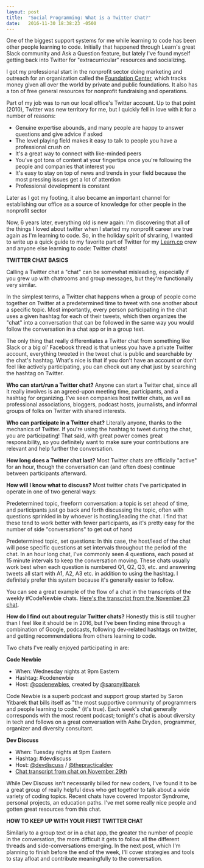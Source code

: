 ```yaml
---
layout: post
title:  "Social Programming: What is a Twitter Chat?"
date:   2016-11-30 18:38:23 -0500
---
```



One of the biggest support systems for me while learning to code has been other people learning to code. Initially that happened through Learn's great Slack community and Ask a Question feature, but lately I've found myself getting back into Twitter for "extracurricular" resources and socializing.

I got my professional start in the nonprofit sector doing marketing and outreach for an organization called the [Foundation Center](http://foundationcenter.org), which tracks money given all over the world by private and public foundations. It also has a ton of free general resources for nonprofit fundraising and operations. 

Part of my job was to run our local office's Twitter account. Up to that point (2010), Twitter was new territory for me, but I quickly fell in love with it for a number of reasons:

* Genuine expertise abounds, and many people are happy to answer questions and give advice if asked
* The level playing field makes it easy to talk to people you have a professional crush on
* It's a great way to connect with like-minded peers
* You've got tons of content at your fingertips once you're following the people and companies that interest you
* It's easy to stay on top of news and trends in your field because the most pressing issues get a lot of attention
* Professional development is constant

Later as I got my footing, it also became an important channel for establishing our office as a source of knowledge for other people in the nonprofit sector

Now, 6 years later, everything old is new again: I'm discovering that all of the things I loved about twitter when I started my nonprofit career are true again as I'm learning to code. So, in the holiday spirit of shraring, I wanted to write up a quick guide to my favorite part of Twitter for my [Learn.co](http://learn.co) crew and anyone else learning to code: Twitter chats!

**TWITTER CHAT BASICS**

Calling a Twitter chat a "chat" can be somewhat misleading, especially if you grew up with chatrooms and group messages, but they're functionally very similar.

In the simplest terms, a Twitter chat happens when a group of people come together on Twitter at a predetermined time to tweet with one another about a specific topic. Most importantly, every person participating in the chat uses a given hashtag for each of their tweets, which then organizes the "chat" into a conversation that can be followed in the same way you would follow the conversation in a chat app or in a group text.

The only thing that really differentiates a Twitter chat from something like Slack or a big ol' Facebook thread is that unless you have a private Twitter account, everything tweeted in the tweet chat is public and searchable by the chat's hashtag. What's nice is that if you don't have an account or don't feel like actively participating, you can check out any chat just by searching the hashtag on Twitter.

**Who can start/run a Twitter chat?**
Anyone can start a Twitter chat, since all it really involves is an agreed-upon meeting time, participants, and a hashtag for organizing. I've seen companies host twitter chats, as well as professional associations, bloggers, podcast hosts, journalists, and informal groups of folks on Twitter with shared interests.

**Who can participate in a Twitter chat?**
Literally anyone, thanks to the mechanics of Twitter. If you're using the hashtag to tweet during the chat, you are participating! That said, with great power comes great responsibility, so you definitely want to make sure your contributions are relevant and help further the conversation.

**How long does a Twitter chat last?**
Most Twitter chats are officially "active" for an hour, though the conversation can (and often does) continue between participants afterward. 

**How will I know what to discuss?**
Most twitter chats I've participated in operate in one of two general ways:

Predetermined topic, freeform conversation: a topic is set ahead of time, and participants just go back and forth discussing the topic, often with questions sprinkled in by whoever is hosting/leading the chat. I find that these tend to work better with fewer participants, as it's pretty easy for the number of side "conversations" to get out of hand

Predetermined topic, set questions: In this case, the host/lead of the chat will pose specific questions at set intervals throughout the period of the chat. In an hour long chat, I've commonly seen 4 questions, each posed at 15 minute intervals to keep the conversation moving. These chats usually work best when each question is numbered Q1, Q2, Q3, etc. and answering tweets all start with A1, A2, A3 etc. in addition to using the hashtag. I definitely prefer this system because it's generally easier to follow.

You can see a great example of the flow of a chat in the transcripts of the weekly #CodeNewbie chats. [Here's the transcript from the November 23 chat](https://storify.com/CodeNewbies/140-what-you-thankful-for).

**How do I find out about regular Twitter chats?**
Honestly this is still tougher than I feel like it should be in 2016, but I've been finding mine through a combination of Google, podcasts, following dev-related hashtags on twitter, and getting recommendations from others learning to code.

Two chats I've really enjoyed participating in are:

**Code Newbie**
* When: Wednesday nights at 9pm Eastern
* Hashtag: #codenewbie
* Host: [@codenewbies](https://twitter.com/codenewbies), created by [@saronyitbarek](https://twitter.com/saronyitbarek)

Code Newbie is a superb podcast and support group started by Saron Yitbarek that bills itself as 
"the most supportive community of programmers and people learning to code." (it's true). Each week's chat generally corresponds with the most recent podcast; tonight's chat is about diversity in tech and follows on a great conversation with Ashe Dryden, programmer, organizer and diversity consultant.


**Dev Discuss**
* When: Tuesday nights at 9pm Eastern
* Hashtag: #devdiscuss
* Host: [@devdiscuss](https://twitter.com/devdiscuss) / [@thepracticaldev](https://twitter.com/thepracticaldev)
* [Chat transcript from chat on November 29th](https://twitter.com/i/moments/804002024027226116)

While Dev Discuss isn't necessarily billed for new coders, I've found it to be a great group of really helpful devs who get together to talk about a wide variety of coding topics. Recent chats have covered Impostor Syndrome, personal projects, an education paths. I've met some really nice people and gotten great resources from this chat.

**HOW TO KEEP UP WITH YOUR FIRST TWITTER CHAT**

Similarly to a group text or in a chat app, the greater the number of people in the conversation, the more difficult it gets to follow all the different threads and side-conversations emerging. In the next post, which I'm planning to finish before the end of the week, I'll cover strategies and tools to stay afloat and contribute meaningfully to the conversation.


